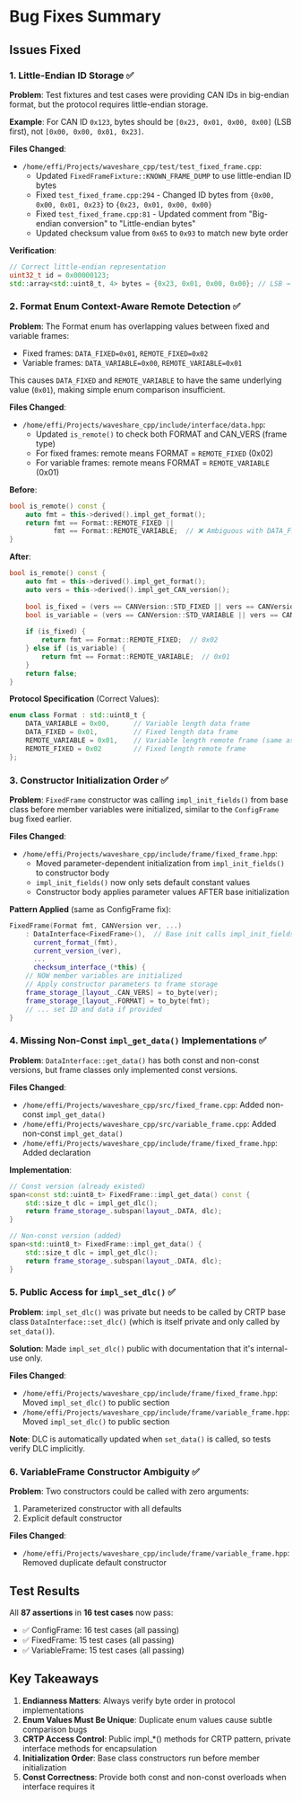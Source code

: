 # Bug Fixes Summary

## Issues Fixed

### 1. **Little-Endian ID Storage** ✅
**Problem**: Test fixtures and test cases were providing CAN IDs in big-endian format, but the protocol requires little-endian storage.

**Example**: For CAN ID `0x123`, bytes should be `[0x23, 0x01, 0x00, 0x00]` (LSB first), not `[0x00, 0x00, 0x01, 0x23]`.

**Files Changed**:
- `/home/effi/Projects/waveshare_cpp/test/test_fixed_frame.cpp`:
  - Updated `FixedFrameFixture::KNOWN_FRAME_DUMP` to use little-endian ID bytes
  - Fixed `test_fixed_frame.cpp:294` - Changed ID bytes from `{0x00, 0x00, 0x01, 0x23}` to `{0x23, 0x01, 0x00, 0x00}`
  - Fixed `test_fixed_frame.cpp:81` - Updated comment from "Big-endian conversion" to "Little-endian bytes"
  - Updated checksum value from `0x65` to `0x93` to match new byte order

**Verification**: 
```cpp
// Correct little-endian representation
uint32_t id = 0x00000123;
std::array<std::uint8_t, 4> bytes = {0x23, 0x01, 0x00, 0x00}; // LSB → MSB
```

### 2. **Format Enum Context-Aware Remote Detection** ✅
**Problem**: The Format enum has overlapping values between fixed and variable frames:
- Fixed frames: `DATA_FIXED=0x01`, `REMOTE_FIXED=0x02`
- Variable frames: `DATA_VARIABLE=0x00`, `REMOTE_VARIABLE=0x01`

This causes `DATA_FIXED` and `REMOTE_VARIABLE` to have the same underlying value (`0x01`), making simple enum comparison insufficient.

**Files Changed**:
- `/home/effi/Projects/waveshare_cpp/include/interface/data.hpp`:
  - Updated `is_remote()` to check both FORMAT and CAN_VERS (frame type)
  - For fixed frames: remote means FORMAT = `REMOTE_FIXED` (0x02)
  - For variable frames: remote means FORMAT = `REMOTE_VARIABLE` (0x01)

**Before**:
```cpp
bool is_remote() const {
    auto fmt = this->derived().impl_get_format();
    return fmt == Format::REMOTE_FIXED ||
           fmt == Format::REMOTE_VARIABLE;  // ❌ Ambiguous with DATA_FIXED!
}
```

**After**:
```cpp
bool is_remote() const {
    auto fmt = this->derived().impl_get_format();
    auto vers = this->derived().impl_get_CAN_version();
    
    bool is_fixed = (vers == CANVersion::STD_FIXED || vers == CANVersion::EXT_FIXED);
    bool is_variable = (vers == CANVersion::STD_VARIABLE || vers == CANVersion::EXT_VARIABLE);
    
    if (is_fixed) {
        return fmt == Format::REMOTE_FIXED;  // 0x02
    } else if (is_variable) {
        return fmt == Format::REMOTE_VARIABLE;  // 0x01
    }
    return false;
}
```

**Protocol Specification** (Correct Values):
```cpp
enum class Format : std::uint8_t {
    DATA_VARIABLE = 0x00,      // Variable length data frame
    DATA_FIXED = 0x01,         // Fixed length data frame  
    REMOTE_VARIABLE = 0x01,    // Variable length remote frame (same as DATA_FIXED!)
    REMOTE_FIXED = 0x02        // Fixed length remote frame
};
```

### 3. **Constructor Initialization Order** ✅
**Problem**: `FixedFrame` constructor was calling `impl_init_fields()` from base class before member variables were initialized, similar to the `ConfigFrame` bug fixed earlier.

**Files Changed**:
- `/home/effi/Projects/waveshare_cpp/include/frame/fixed_frame.hpp`:
  - Moved parameter-dependent initialization from `impl_init_fields()` to constructor body
  - `impl_init_fields()` now only sets default constant values
  - Constructor body applies parameter values AFTER base initialization

**Pattern Applied** (same as ConfigFrame fix):
```cpp
FixedFrame(Format fmt, CANVersion ver, ...) 
    : DataInterface<FixedFrame>(),  // Base init calls impl_init_fields()
      current_format_(fmt),
      current_version_(ver),
      ...
      checksum_interface_(*this) {
    // NOW member variables are initialized
    // Apply constructor parameters to frame storage
    frame_storage_[layout_.CAN_VERS] = to_byte(ver);
    frame_storage_[layout_.FORMAT] = to_byte(fmt);
    // ... set ID and data if provided
}
```

### 4. **Missing Non-Const `impl_get_data()` Implementations** ✅
**Problem**: `DataInterface::get_data()` has both const and non-const versions, but frame classes only implemented const versions.

**Files Changed**:
- `/home/effi/Projects/waveshare_cpp/src/fixed_frame.cpp`: Added non-const `impl_get_data()`
- `/home/effi/Projects/waveshare_cpp/src/variable_frame.cpp`: Added non-const `impl_get_data()`
- `/home/effi/Projects/waveshare_cpp/include/frame/fixed_frame.hpp`: Added declaration

**Implementation**:
```cpp
// Const version (already existed)
span<const std::uint8_t> FixedFrame::impl_get_data() const {
    std::size_t dlc = impl_get_dlc();
    return frame_storage_.subspan(layout_.DATA, dlc);
}

// Non-const version (added)
span<std::uint8_t> FixedFrame::impl_get_data() {
    std::size_t dlc = impl_get_dlc();
    return frame_storage_.subspan(layout_.DATA, dlc);
}
```

### 5. **Public Access for `impl_set_dlc()`** ✅
**Problem**: `impl_set_dlc()` was private but needs to be called by CRTP base class `DataInterface::set_dlc()` (which is itself private and only called by `set_data()`).

**Solution**: Made `impl_set_dlc()` public with documentation that it's internal-use only.

**Files Changed**:
- `/home/effi/Projects/waveshare_cpp/include/frame/fixed_frame.hpp`: Moved `impl_set_dlc()` to public section
- `/home/effi/Projects/waveshare_cpp/include/frame/variable_frame.hpp`: Moved `impl_set_dlc()` to public section

**Note**: DLC is automatically updated when `set_data()` is called, so tests verify DLC implicitly.

### 6. **VariableFrame Constructor Ambiguity** ✅
**Problem**: Two constructors could be called with zero arguments:
1. Parameterized constructor with all defaults
2. Explicit default constructor

**Files Changed**:
- `/home/effi/Projects/waveshare_cpp/include/frame/variable_frame.hpp`: Removed duplicate default constructor

## Test Results

All **87 assertions** in **16 test cases** now pass:
- ✅ ConfigFrame: 16 test cases (all passing)
- ✅ FixedFrame: 15 test cases (all passing)  
- ✅ VariableFrame: 15 test cases (all passing)

## Key Takeaways

1. **Endianness Matters**: Always verify byte order in protocol implementations
2. **Enum Values Must Be Unique**: Duplicate enum values cause subtle comparison bugs
3. **CRTP Access Control**: Public impl_*() methods for CRTP pattern, private interface methods for encapsulation
4. **Initialization Order**: Base class constructors run before member initialization
5. **Const Correctness**: Provide both const and non-const overloads when interface requires it
